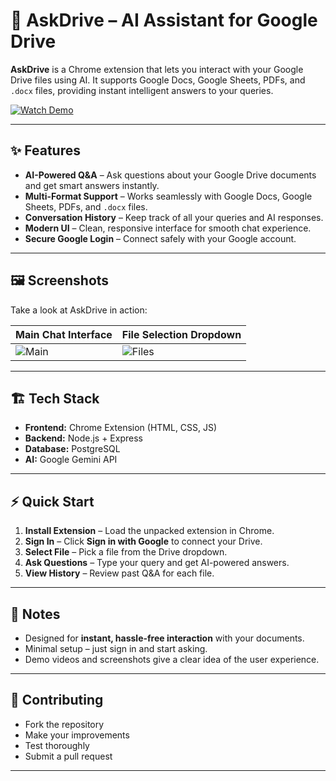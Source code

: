 # 🚀 AskDrive – AI Assistant for Google Drive

**AskDrive** is a Chrome extension that lets you interact with your Google Drive files using AI. It supports Google Docs, Google Sheets, PDFs, and `.docx` files, providing instant intelligent answers to your queries.  

[![Watch Demo](https://img.shields.io/badge/Watch%20Demo-Click%20Here-blue?style=for-the-badge)](https://drive.google.com/file/d/1UBiN-H2icQDclbey3URcWUp8apjaa9KR/view?usp=sharing)

---

## ✨ Features

- **AI-Powered Q&A** – Ask questions about your Google Drive documents and get smart answers instantly.  
- **Multi-Format Support** – Works seamlessly with Google Docs, Google Sheets, PDFs, and `.docx` files.  
- **Conversation History** – Keep track of all your queries and AI responses.  
- **Modern UI** – Clean, responsive interface for smooth chat experience.  
- **Secure Google Login** – Connect safely with your Google account.

---

## 🖼️ Screenshots

Take a look at AskDrive in action:

| Main Chat Interface | File Selection Dropdown |
|-------------------|-----------------------|
| ![Main](images/chat_ui.png) | ![Files](images/file_dropdown.png) |

---

## 🏗️ Tech Stack

- **Frontend:** Chrome Extension (HTML, CSS, JS)  
- **Backend:** Node.js + Express  
- **Database:** PostgreSQL  
- **AI:** Google Gemini API  

---

## ⚡ Quick Start

1. **Install Extension** – Load the unpacked extension in Chrome.  
2. **Sign In** – Click **Sign in with Google** to connect your Drive.  
3. **Select File** – Pick a file from the Drive dropdown.  
4. **Ask Questions** – Type your query and get AI-powered answers.  
5. **View History** – Review past Q&A for each file.  

---

## 📝 Notes

- Designed for **instant, hassle-free interaction** with your documents.  
- Minimal setup – just sign in and start asking.  
- Demo videos and screenshots give a clear idea of the user experience.

---

## 🤝 Contributing

- Fork the repository  
- Make your improvements  
- Test thoroughly  
- Submit a pull request  

---

